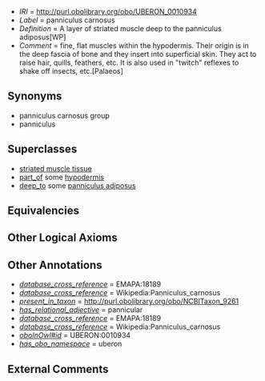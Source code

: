  * *IRI* = http://purl.obolibrary.org/obo/UBERON_0010934
 * *Label* = panniculus carnosus
 * *Definition* = A layer of striated muscle deep to the panniculus adiposus[WP]
 * *Comment* = fine, flat muscles within the hypodermis. Their origin is in the deep fascia of bone and they insert into superficial skin.  They act to raise hair, quills, feathers, etc.  It is also used in "twitch" reflexes to shake off insects, etc.[Palaeos]

## Synonyms

 * panniculus carnosus group
 * panniculus

## Superclasses

 * [striated muscle tissue](../../UBERON/36/UBERON_0002036.md)
 * [part_of](../../BFO/50/BFO_0000050.md) some [hypodermis](../../UBERON/72/UBERON_0002072.md)
 * [deep_to](../../BSPO/07/BSPO_0000107.md) some [panniculus adiposus](../../UBERON/88/UBERON_0013488.md)

## Equivalencies


## Other Logical Axioms


## Other Annotations

 * *[database_cross_reference](../../ef/oboInOwl#hasDbXref.md)* = EMAPA:18189
 * *[database_cross_reference](../../ef/oboInOwl#hasDbXref.md)* = Wikipedia:Panniculus_carnosus
 * *[present_in_taxon](../../core#present/on/core#present_in_taxon.md)* = http://purl.obolibrary.org/obo/NCBITaxon_9261
 * *[has_relational_adjective](../../UBPROP/07/UBPROP_0000007.md)* = pannicular
 * *[database_cross_reference](../../ef/oboInOwl#hasDbXref.md)* = EMAPA:18189
 * *[database_cross_reference](../../ef/oboInOwl#hasDbXref.md)* = Wikipedia:Panniculus_carnosus
 * *[oboInOwl#id](../../id/oboInOwl#id.md)* = UBERON:0010934
 * *[has_obo_namespace](../../ce/oboInOwl#hasOBONamespace.md)* = uberon

## External Comments

